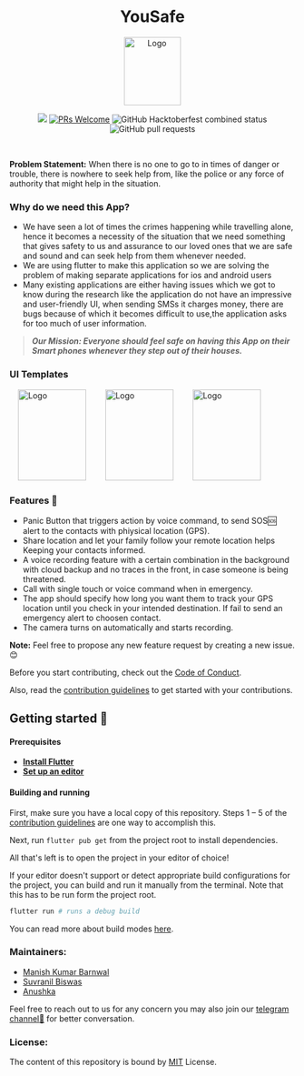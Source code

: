 <h1 align="center">YouSafe</h1>
<p align="center"><img src="https://github.com/neil-dev/YouSafe/blob/master/Logo/Logo.png" alt="Logo" width="100px" height="120px" hspace="10"/><br>
<p align="center">    
    <img src=https://img.shields.io/github/license/neil-dev/YouSafe>  
    <a href="http://makeapullrequest.com" target="_blank"><img src="https://img.shields.io/badge/PRs-welcome-brightgreen.svg?style=flat" alt="PRs Welcome"></a>
    <img alt= "GitHub Hacktoberfest combined status" src="https://img.shields.io/github/hacktoberfest/2020/neil-dev/YouSafe">
    <img alt="GitHub pull requests" src="https://img.shields.io/github/issues-pr/neil-dev/YouSafe">
<!--     <img alt="GitHub issues" src="https://img.shields.io/github/issues/neil-dev/YouSafe"> -->
</p>
<br>


**Problem Statement:** When there is no one to go to in times of danger or trouble, there is nowhere to seek help from, like the police or any force of authority that might help in the situation.

### Why do we need this App?
- We have seen a lot of times the crimes happening while travelling alone, hence it becomes a necessity of the situation that we need something that gives safety to us and assurance to our loved ones that we are safe and sound and can seek help from them whenever needed.
- We are using flutter to make this application so we are solving the problem of making separate applications for ios and android users 
- Many existing applications are either having issues which we got to know during the research like the application do not have an impressive and user-friendly UI, when sending SMSs it charges money, there are bugs because of which it becomes difficult to use,the application asks for too much of user information.

> _**Our Mission: Everyone should feel safe on having this App on their Smart phones whenever they step out of their houses.**_

### UI Templates

<p>
  <img src="https://github.com/neil-dev/YouSafe/blob/master/Logo/Logo.png" alt="Logo" width="120px" height="160px" hspace="15"/>
  <img src="https://github.com/neil-dev/YouSafe/blob/master/UI%20Design%20Draft/Signin.png" alt="Logo" width="120px" height="160px" hspace="15"/>
  <img src="https://github.com/neil-dev/YouSafe/blob/master/UI%20Design%20Draft/Authentication.png" alt="Logo" width="120px" height="160px" hspace="15"/>
</p>

### Features :round_pushpin:
-  Panic Button that triggers action by voice command, to send SOS:sos: alert to the contacts with phiysical location (GPS).
-  Share location and let your family follow your remote location helps Keeping your contacts informed.  
-  A voice recording feature with a certain combination in the background with cloud backup and no traces in the front, in case someone is being threatened.
-  Call with single touch or voice command when in emergency.
-  The app should specify how long you want them to track your GPS location until you check in your intended destination. If fail to send an emergency alert to choosen contact.
-  The camera turns on automatically and starts recording.

**Note:** Feel free to propose any new feature request by creating a new issue.😊

Before you start contributing, check out the [Code of Conduct](CODE_OF_CONDUCT.md).

Also, read the [contribution guidelines](CONTRIBUTING.md) to get started with your contributions.

## Getting started :rocket:

#### Prerequisites

- [**Install Flutter**](https://flutter.dev/docs/get-started/install)
- [**Set up an editor**](https://flutter.dev/docs/get-started/editor) 


#### Building and running 

First, make sure you have a local copy of this repository. Steps 1 – 5 of the [contribution guidelines](CONTRIBUTING.md) are one way to accomplish this.

Next, run `flutter pub get` from the project root to install dependencies.

All that's left is to open the project in your editor of choice!

If your editor doesn't support or detect appropriate build configurations for the project, you can build and run it manually from the terminal. Note that this has to be run form the project root.

```sh
flutter run # runs a debug build
```

You can read more about build modes [here](https://flutter.dev/docs/testing/build-modes).

### Maintainers:
- [Manish Kumar Barnwal](https://github.com/imanishbarnwal)
- [Suvranil Biswas](http://github.com/neil-dev)
- [Anushka](https://github.com/Anushka-shukla)

Feel free to reach out to us for any concern you may also join our [telegram channel:link:](https://t.me/yousafe20) for better conversation.

### License:
The content of this repository is bound by [MIT](LICENSE) License.

